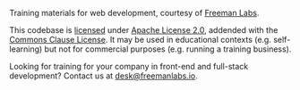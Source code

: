 Training materials for web development, courtesy of [Freeman Labs](https://freemanlabs.io).

This codebase is [licensed](https://github.com/freemanlabstx/training/blob/master/LICENSE) under [Apache License 2.0](https://www.apache.org/licenses/LICENSE-2.0.txt), addended with the [Commons Clause License](https://commonsclause.com). It may be used in educational contexts (e.g. self-learning) but not for commercial purposes (e.g. running a training business).

Looking for training for your company in front-end and full-stack development? Contact us at [desk@freemanlabs.io](mailto:desk@freemanlabs.io).
